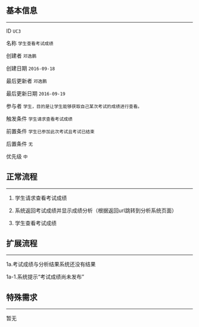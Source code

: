 ## 基本信息

---

ID `UC3`

名称 `学生查看考试成绩`

创建者 `邓逸鹏`

创建日期 `2016-09-18`

最后更新者 `邓逸鹏`

最后更新日期 `2016-09-19`

参与者 `学生，目的是让学生能够获取自己某次考试的成绩进行查看。`

触发条件 `学生请求查看考试成绩`

前置条件 `学生已参加此次考试且考试已结束`

后置条件 `无`

优先级 `中`

## 正常流程

---

1. 学生请求查看考试成绩

2. 系统返回考试成绩并显示成绩分析（根据返回url跳转到分析系统页面）

3. 学生查看考试成绩

## 扩展流程

---

1a.考试成绩与分析结果系统还没有结果

1a-1.系统提示“考试成绩尚未发布”

## 特殊需求

---

暂无

